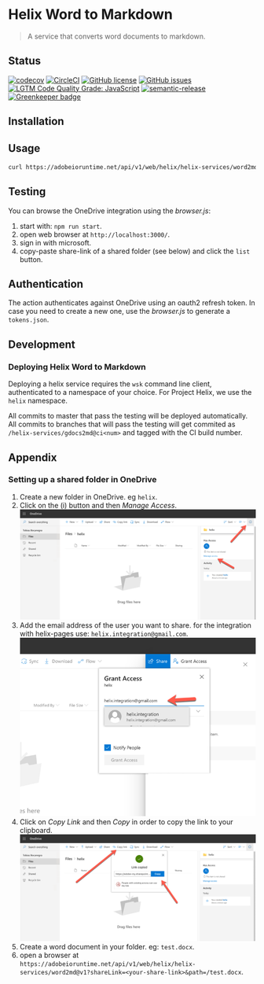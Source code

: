 # Helix Word to Markdown

> A service that converts word documents to markdown.

## Status
[![codecov](https://img.shields.io/codecov/c/github/adobe/helix-word2md.svg)](https://codecov.io/gh/adobe/helix-word2md)
[![CircleCI](https://img.shields.io/circleci/project/github/adobe/helix-word2md.svg)](https://circleci.com/gh/adobe/helix-word2md)
[![GitHub license](https://img.shields.io/github/license/adobe/helix-word2md.svg)](https://github.com/adobe/helix-word2md/blob/master/LICENSE.txt)
[![GitHub issues](https://img.shields.io/github/issues/adobe/helix-word2md.svg)](https://github.com/adobe/helix-word2md/issues)
[![LGTM Code Quality Grade: JavaScript](https://img.shields.io/lgtm/grade/javascript/g/adobe/helix-word2md.svg?logo=lgtm&logoWidth=18)](https://lgtm.com/projects/g/adobe/helix-word2md)
[![semantic-release](https://img.shields.io/badge/%20%20%F0%9F%93%A6%F0%9F%9A%80-semantic--release-e10079.svg)](https://github.com/semantic-release/semantic-release) [![Greenkeeper badge](https://badges.greenkeeper.io/adobe/helix-word2md.svg)](https://greenkeeper.io/)

## Installation

## Usage

```bash
curl https://adobeioruntime.net/api/v1/web/helix/helix-services/word2md@v1?shareLink=...&path=...
```

## Testing

You can browse the OneDrive integration using the _browser.js_:

1. start with: `npm run start`.
2. open web browser at `http://localhost:3000/`.
3. sign in with microsoft.
3. copy-paste share-link of a shared folder (see below) and click the `list` button.

## Authentication

The action authenticates against OneDrive using an oauth2 refresh token. In case you need to
create a new one, use the _browser.js_ to generate a `tokens.json`.

## Development

### Deploying Helix Word to Markdown

Deploying a helix service requires the `wsk` command line client, authenticated to a namespace of your choice. For Project Helix, we use the `helix` namespace.

All commits to master that pass the testing will be deployed automatically. All commits to branches that will pass the testing will get commited as `/helix-services/gdocs2md@ci<num>` and tagged with the CI build number.

## Appendix

### Setting up a shared folder in OneDrive

1. Create a new folder in OneDrive. eg `helix`.
2. Click on the (i) button and then _Manage Access_.
![](./docs/step1.png)
3. Add the email address of the user you want to share. for the integration with helix-pages use: `helix.integration@gmail.com`.
![](./docs/step2.png)
4. Click on _Copy Link_ and then _Copy_ in order to copy the link to your clipboard.
![](./docs/step3.png)
5. Create a word document in your folder. eg: `test.docx`.
6. open a browser at `https://adobeioruntime.net/api/v1/web/helix/helix-services/word2md@v1?shareLink=<your-share-link>&path=/test.docx`.




